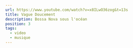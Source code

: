 ```yaml
---
url: https://www.youtube.com/watch?v=x8ILwO36zog&t=13s
title: Vague Doucement
description: Bossa Nova sous l'océan
position: 3
tags:
  - video
  - musique
---
```

